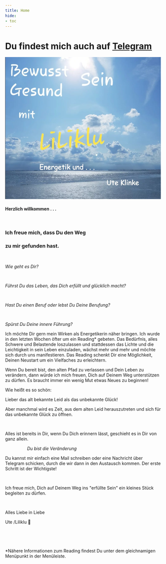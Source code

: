 ```yaml
---
title: Home
hide:
- toc
---
```

# Du findest mich auch auf [Telegram](https://t.me/Liliklu)

![](img/opener.png)





#### Herzlich willkommen . . .

​

### Ich freue mich, dass Du den Weg          



### zu mir gefunden hast.

​




*Wie geht es Dir?*

​

*Führst Du das Leben, das Dich erfüllt und glücklich macht?*

​

*Hast Du einen Beruf oder lebst Du Deine Berufung?*

​

*Spürst Du Deine innere Führung?*


Ich möchte Dir gern mein Wirken als Energetikerin näher bringen. Ich wurde in den letzten Wochen öfter um ein Reading* gebeten. Das Bedürfnis, alles Schwere und Belastende loszulassen und stattdessen das Lichte und die Leichtigkeit in sein Leben einzuladen, wächst mehr und mehr und möchte sich durch uns manifestieren. Das Reading schenkt Dir eine Möglichkeit, Deinen Neustart um ein Vielfaches zu erleichtern.


Wenn Du bereit bist, den alten Pfad zu verlassen und Dein Leben zu verändern, dann würde ich mich freuen, Dich auf Deinem Weg unterstützen zu dürfen. Es braucht immer ein wenig Mut etwas Neues zu beginnen!



Wie heißt es so schön:

Lieber das alt bekannte Leid als das unbekannte Glück!



Aber manchmal wird es Zeit, aus dem alten Leid herauszutreten und sich für das unbekannte Glück zu öffnen.

​

Alles ist bereits in Dir, wenn Du Dich erinnern lässt, geschieht es in Dir von ganz allein. 

                  *Du bist die Veränderung*


Du kannst mir einfach eine Mail schreiben oder eine Nachricht über Telegram schicken, durch die wir dann in den Austausch kommen. Der erste Schritt ist der Wichtigste!

​

Ich freue mich, Dich auf Deinem Weg ins "erfüllte Sein" ein kleines Stück begleiten zu dürfen.


​

Alles Liebe in Liebe



Ute /Liliklu 🦋

​

​

*Nähere Informationen zum Reading findest Du unter dem gleichnamigen Menüpunkt in der Menüleiste.

​
